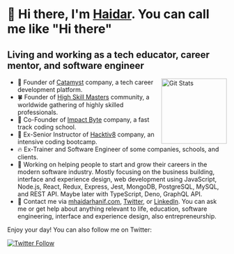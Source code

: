 # 🤠 Hi there, I'm [Haidar](https://mhaidarhanif.com). You can call me like "Hi there"

## Living and working as a tech educator, career mentor, and software engineer

<a href="https://github.com/mhaidarhanif"><img alt="Git Stats" src="https://github-readme-stats.vercel.app/api?username=mhaidarhanif&include_all_commits=true&show_icons=true" align="right" height="150" /></a>

- 💎 Founder of [Catamyst](https://github.com/catamyst) company, a tech career development platform.
- 🍀 Founder of [High Skill Masters](https://github.com/highskillmasters) community, a worldwide gathering of highly skilled professionals.
- 🐲 Co-Founder of [Impact Byte](https://github.com/impactbyte) company, a fast track coding school.
- 🦊 Ex-Senior Instructor of [Hacktiv8](https://github.com/hacktiv8/phase-0-activities/graphs/contributors?from=2016-07-10&to=2020-07-09&type=a) company, an intensive coding bootcamp.
- 🔥 Ex-Trainer and Software Engineer of some companies, schools, and clients.
- 🔭 Working on helping people to start and grow their careers in the modern software industry. Mostly focusing on the business building, interface and experience design, web development using JavaScript, Node.js, React, Redux, Express, Jest, MongoDB, PostgreSQL, MySQL, and REST API. Maybe later with TypeScript, Deno, GraphQL API.
- 💬 Contact me via [mhaidarhanif.com](https://haidar.dev/com), [Twitter](https://haidar.dev/twitter), or [LinkedIn](https://haidar.dev/linkedin). You can ask me or get help about anything relevant to life, education, software engineering, interface and experience design, also entrepreneurship.

Enjoy your day! You can also follow me on Twitter:

<a href="https://twitter.com/mhaidarh">
  <img alt="Twitter Follow" src="https://img.shields.io/twitter/follow/mhaidarh?style=for-the-badge">
</a>
